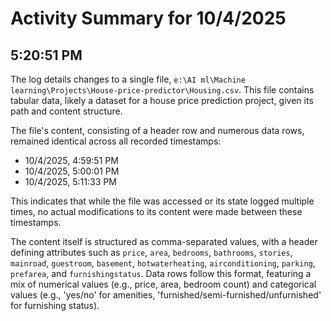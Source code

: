 # Activity Summary for 10/4/2025

## 5:20:51 PM
The log details changes to a single file, `e:\AI ml\Machine learning\Projects\House-price-predictor\Housing.csv`. This file contains tabular data, likely a dataset for a house price prediction project, given its path and content structure.

The file's content, consisting of a header row and numerous data rows, remained identical across all recorded timestamps:
*   10/4/2025, 4:59:51 PM
*   10/4/2025, 5:00:01 PM
*   10/4/2025, 5:11:33 PM

This indicates that while the file was accessed or its state logged multiple times, no actual modifications to its content were made between these timestamps.

The content itself is structured as comma-separated values, with a header defining attributes such as `price`, `area`, `bedrooms`, `bathrooms`, `stories`, `mainroad`, `guestroom`, `basement`, `hotwaterheating`, `airconditioning`, `parking`, `prefarea`, and `furnishingstatus`. Data rows follow this format, featuring a mix of numerical values (e.g., price, area, bedroom count) and categorical values (e.g., 'yes/no' for amenities, 'furnished/semi-furnished/unfurnished' for furnishing status).